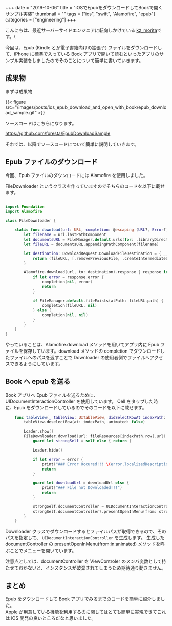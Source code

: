+++
date = "2019-10-06"
title = "iOSでEpubをダウンロードしてBookで開くサンプル実装"
thumbnail = ""
tags = ["ios", "swift", "Alamofire", "epub"]
categories = ["engineering"]
+++

こんにちは、最近サーバーサイドエンジニアに転向しかけている [kz_morita](https://twitter.com/kz_morita)です。\

今回は、Epub (Kindle とか電子書籍向けの拡張子) ファイルをダウンロードして、iPhone に標準で入っている Book アプリで開いて読むといったアプリのサンプル実装をしましたのでそのことについて簡単に書いていきます。

## 成果物

まずは成果物

{{< figure src="/images/posts/ios_epub_download_and_open_with_book/epub_download_sample.gif" >}}

ソースコードはこちらになります。

https://github.com/foresta/EpubDownloadSample

それでは、以降でソースコードについて簡単に説明していきます。

## Epub ファイルのダウンロード

今回、Epub ファイルのダウンロードには Alamofire を使用しました。

FileDownloader というクラスを作っていますのでそちらのコードを以下に載せます。

```swift

import Foundation
import Alamofire

class FileDownloader {

    static func download(url: URL, completion: @escaping (URL?, Error?) -> Void) {
        let filename = url.lastPathComponent
        let documentsURL = FileManager.default.urls(for: .libraryDirectory, in: .userDomainMask)[0]
        let fileURL = documentsURL.appendingPathComponent(filename)

        let destination: DownloadRequest.DownloadFileDestination = { _, _ in
            return (fileURL, [.removePreviousFile, .createIntermediateDirectories])
        }

        Alamofire.download(url, to: destination).response { response in
            if let error = response.error {
                completion(nil, error)
                return
            }

            if FileManager.default.fileExists(atPath: fileURL.path) {
                completion(fileURL, nil)
            } else {
                completion(nil, nil)
            }
        }
    }
}
```

やっていることは、Alamofire.download メソッドを用いてアプリ内に Epub ファイルを保存しています。download メソッドの completion でダウンロードしたファイルへのパスを返すことで Downloader の使用者側でファイルへアクセスできるようにしています。

## Book へ epub を送る

Book アプリへ Epub ファイルを送るために、UIDocumentInteractionController を使用しています。
Cell をタップした時に、Epub をダウンロードしているのでそのコードを以下に載せます。

```swift
    func tableView(_ tableView: UITableView, didSelectRowAt indexPath: IndexPath) {
        tableView.deselectRow(at: indexPath, animated: false)

        Loader.show()
        FileDownloader.download(url: fileResources[indexPath.row].url) { [weak self] downloadUrl, error in
            guard let strongSelf = self else { return }

            Loader.hide()

            if let error = error {
                print("### Error Occured!!! \(error.localizedDescription))")
                return
            }

            guard let downloadUrl = downloadUrl else {
                print("### File not Downloaded!!!")
                return
            }

            strongSelf.documentController = UIDocumentInteractionController(url: downloadUrl)
            strongSelf.documentController?.presentOpenInMenu(from: strongSelf.view.frame, in: strongSelf.view, animated: true)
        }
    }
```

Downloader クラスでダウンロードするとファイルパスが取得できるので、そのパスを指定して、 `UIDocumentInteractionController` を生成します。
生成した documentController の presentOpenInMenu(from:in:animated) メソッドを呼ぶことでメニューを開いています。

注意点としては、documentController を ViewControler のメンバ変数として持たせておかないと、インスタンスが破棄されてしまうため期待通り動きません。

## まとめ

Epub をダウンロードして Book アプリでみるまでのコードを簡単に紹介しました。\
Apple が用意している機能を利用するのに関してはとても簡単に実現できてこれは iOS 開発の良いところだなと思いました。
